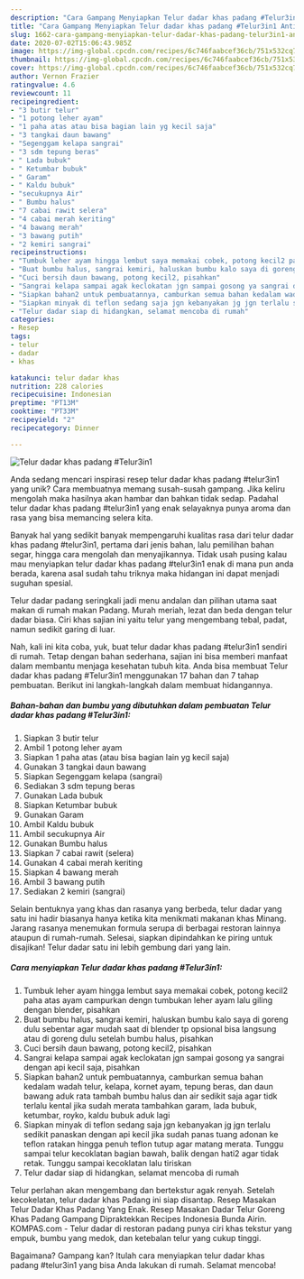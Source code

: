 ```yaml
---
description: "Cara Gampang Menyiapkan Telur dadar khas padang #Telur3in1 Anti Gagal"
title: "Cara Gampang Menyiapkan Telur dadar khas padang #Telur3in1 Anti Gagal"
slug: 1662-cara-gampang-menyiapkan-telur-dadar-khas-padang-telur3in1-anti-gagal
date: 2020-07-02T15:06:43.985Z
image: https://img-global.cpcdn.com/recipes/6c746faabcef36cb/751x532cq70/telur-dadar-khas-padang-telur3in1-foto-resep-utama.jpg
thumbnail: https://img-global.cpcdn.com/recipes/6c746faabcef36cb/751x532cq70/telur-dadar-khas-padang-telur3in1-foto-resep-utama.jpg
cover: https://img-global.cpcdn.com/recipes/6c746faabcef36cb/751x532cq70/telur-dadar-khas-padang-telur3in1-foto-resep-utama.jpg
author: Vernon Frazier
ratingvalue: 4.6
reviewcount: 11
recipeingredient:
- "3 butir telur"
- "1 potong leher ayam"
- "1 paha atas atau bisa bagian lain yg kecil saja"
- "3 tangkai daun bawang"
- "Segenggam kelapa sangrai"
- "3 sdm tepung beras"
- " Lada bubuk"
- " Ketumbar bubuk"
- " Garam"
- " Kaldu bubuk"
- "secukupnya Air"
- " Bumbu halus"
- "7 cabai rawit selera"
- "4 cabai merah keriting"
- "4 bawang merah"
- "3 bawang putih"
- "2 kemiri sangrai"
recipeinstructions:
- "Tumbuk leher ayam hingga lembut saya memakai cobek, potong kecil2 paha atas ayam campurkan dengn tumbukan leher ayam lalu giling dengan blender, pisahkan"
- "Buat bumbu halus, sangrai kemiri, haluskan bumbu kalo saya di goreng dulu sebentar agar mudah saat di blender tp opsional bisa langsung atau di goreng dulu setelah bumbu halus, pisahkan"
- "Cuci bersih daun bawang, potong kecil2, pisahkan"
- "Sangrai kelapa sampai agak keclokatan jgn sampai gosong ya sangrai dengan api kecil saja, pisahkan"
- "Siapkan bahan2 untuk pembuatannya, camburkan semua bahan kedalam wadah telur, kelapa, kornet ayam, tepung beras, dan daun bawang aduk rata tambah bumbu halus dan air sedikit saja agar tidk terlalu kental jika sudah merata tambahkan garam, lada bubuk, ketumbar, royko, kaldu bubuk aduk lagi"
- "Siapkan minyak di teflon sedang saja jgn kebanyakan jg jgn terlalu sedikit panaskan dengan api kecil jika sudah panas tuang adonan ke teflon ratakan hingga penuh teflon tutup agar matang merata. Tunggu sampai telur kecoklatan bagian bawah, balik dengan hati2 agar tidak retak. Tunggu sampai kecoklatan lalu tiriskan"
- "Telur dadar siap di hidangkan, selamat mencoba di rumah"
categories:
- Resep
tags:
- telur
- dadar
- khas

katakunci: telur dadar khas 
nutrition: 228 calories
recipecuisine: Indonesian
preptime: "PT13M"
cooktime: "PT33M"
recipeyield: "2"
recipecategory: Dinner

---
```



![Telur dadar khas padang #Telur3in1](https://img-global.cpcdn.com/recipes/6c746faabcef36cb/751x532cq70/telur-dadar-khas-padang-telur3in1-foto-resep-utama.jpg)

Anda sedang mencari inspirasi resep telur dadar khas padang #telur3in1 yang unik? Cara membuatnya memang susah-susah gampang. Jika keliru mengolah maka hasilnya akan hambar dan bahkan tidak sedap. Padahal telur dadar khas padang #telur3in1 yang enak selayaknya punya aroma dan rasa yang bisa memancing selera kita.

Banyak hal yang sedikit banyak mempengaruhi kualitas rasa dari telur dadar khas padang #telur3in1, pertama dari jenis bahan, lalu pemilihan bahan segar, hingga cara mengolah dan menyajikannya. Tidak usah pusing kalau mau menyiapkan telur dadar khas padang #telur3in1 enak di mana pun anda berada, karena asal sudah tahu triknya maka hidangan ini dapat menjadi suguhan spesial.

Telur dadar padang seringkali jadi menu andalan dan pilihan utama saat makan di rumah makan Padang. Murah meriah, lezat dan beda dengan telur dadar biasa. Ciri khas sajian ini yaitu telur yang mengembang tebal, padat, namun sedikit garing di luar.


Nah, kali ini kita coba, yuk, buat telur dadar khas padang #telur3in1 sendiri di rumah. Tetap dengan bahan sederhana, sajian ini bisa memberi manfaat dalam membantu menjaga kesehatan tubuh kita. Anda bisa membuat Telur dadar khas padang #Telur3in1 menggunakan 17 bahan dan 7 tahap pembuatan. Berikut ini langkah-langkah dalam membuat hidangannya.

<!--inarticleads1-->

##### Bahan-bahan dan bumbu yang dibutuhkan dalam pembuatan Telur dadar khas padang #Telur3in1:

1. Siapkan 3 butir telur
1. Ambil 1 potong leher ayam
1. Siapkan 1 paha atas (atau bisa bagian lain yg kecil saja)
1. Gunakan 3 tangkai daun bawang
1. Siapkan Segenggam kelapa (sangrai)
1. Sediakan 3 sdm tepung beras
1. Gunakan  Lada bubuk
1. Siapkan  Ketumbar bubuk
1. Gunakan  Garam
1. Ambil  Kaldu bubuk
1. Ambil secukupnya Air
1. Gunakan  Bumbu halus
1. Siapkan 7 cabai rawit (selera)
1. Gunakan 4 cabai merah keriting
1. Siapkan 4 bawang merah
1. Ambil 3 bawang putih
1. Sediakan 2 kemiri (sangrai)


Selain bentuknya yang khas dan rasanya yang berbeda, telur dadar yang satu ini hadir biasanya hanya ketika kita menikmati makanan khas Minang. Jarang rasanya menemukan formula serupa di berbagai restoran lainnya ataupun di rumah-rumah. Selesai, siapkan dipindahkan ke piring untuk disajikan! Telur dadar satu ini lebih gembung dari yang lain. 

<!--inarticleads2-->

##### Cara menyiapkan Telur dadar khas padang #Telur3in1:

1. Tumbuk leher ayam hingga lembut saya memakai cobek, potong kecil2 paha atas ayam campurkan dengn tumbukan leher ayam lalu giling dengan blender, pisahkan
1. Buat bumbu halus, sangrai kemiri, haluskan bumbu kalo saya di goreng dulu sebentar agar mudah saat di blender tp opsional bisa langsung atau di goreng dulu setelah bumbu halus, pisahkan
1. Cuci bersih daun bawang, potong kecil2, pisahkan
1. Sangrai kelapa sampai agak keclokatan jgn sampai gosong ya sangrai dengan api kecil saja, pisahkan
1. Siapkan bahan2 untuk pembuatannya, camburkan semua bahan kedalam wadah telur, kelapa, kornet ayam, tepung beras, dan daun bawang aduk rata tambah bumbu halus dan air sedikit saja agar tidk terlalu kental jika sudah merata tambahkan garam, lada bubuk, ketumbar, royko, kaldu bubuk aduk lagi
1. Siapkan minyak di teflon sedang saja jgn kebanyakan jg jgn terlalu sedikit panaskan dengan api kecil jika sudah panas tuang adonan ke teflon ratakan hingga penuh teflon tutup agar matang merata. Tunggu sampai telur kecoklatan bagian bawah, balik dengan hati2 agar tidak retak. Tunggu sampai kecoklatan lalu tiriskan
1. Telur dadar siap di hidangkan, selamat mencoba di rumah


Telur perlahan akan mengembang dan bertekstur agak renyah. Setelah kecokelatan, telur dadar khas Padang ini siap disantap. Resep Masakan Telur Dadar Khas Padang Yang Enak. Resep Masakan Dadar Telur Goreng Khas Padang Gampang Dipraktekkan Recipes Indonesia Bunda Airin. KOMPAS.com - Telur dadar di restoran padang punya ciri khas tekstur yang empuk, bumbu yang medok, dan ketebalan telur yang cukup tinggi. 

Bagaimana? Gampang kan? Itulah cara menyiapkan telur dadar khas padang #telur3in1 yang bisa Anda lakukan di rumah. Selamat mencoba!
